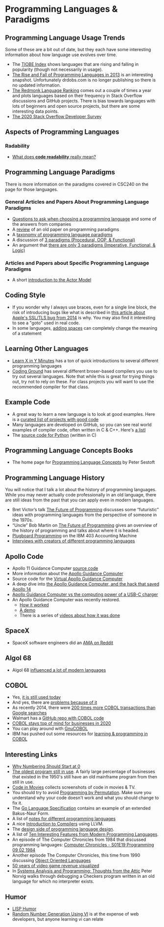 # Programming Languages & Paradigms

## Programming Language Usage Trends

Some of these are a bit out of date, but they each have some interesting information about how language use evolves over time.

- The [TIOBE Index](http://www.tiobe.com/tiobe-index//?imm_mid=0deb02&cmp=em-prog-na-na-newsltr_20160109) shows languages that are rising and falling in popularity (though not necessarily in usage).
- [The Rise and Fall of Programming Languages in 2013](http://www.drdobbs.com/jvm/the-rise-and-fall-of-languages-in-2013/240165192) is an interesting snapshot.  Unfortunately drdobs.com is no longer publishing so there is no updated information.
- [The Redmonk Language Ranking](https://redmonk.com/sogrady/2020/02/28/language-rankings-1-20/) comes out a couple of times a year and plots languages based on their frequency in Stack Overflow discussions and GitHub projects.  There is bias towards languages with lots of beginners and open source projects, but there are some interesting data points.
- [The 2020 Stack Overflow Developer Survey](https://stackoverflow.blog/2020/05/27/2020-stack-overflow-developer-survey-results/)

## Aspects of Programming Languages

### Radability

- [What does **code readability** really mean?](http://typicalprogrammer.com/what-does-code-readability-mean)

## Programming Language Paradigms

There is more information on the paradigms covered in CSC240 on the page for those languages.

### General Articles and Papers About Programming Language Paradigms

- [Questions to ask when choosing a programming language](https://shekhargulati.com/2021/02/12/questions-to-ask-when-choosing-a-programming-language/) and some of the answers from companies
- A [review](https://blog.acolyer.org/2018/01/29/the-paradigms-of-programming/) of an old paper on programming paradigms
- A [taxonomy of programming language paradigms](https://www.info.ucl.ac.be/~pvr/paradigms.html)
- A discussion of [3 paradigms (Procedural, OOP, & Functional)](https://dev.to/ericnormand/programming-paradigms-and-the-procedural-paradox)
- An argument that [there are only 3 paradigms (Imperative, Functional, & Logic)](http://wiki.c2.com/?ThereAreExactlyThreeParadigms)

### Articles and Papers about Specific Programming Language Paradigms

- A short [introduction to the Actor Model](https://www.brianstorti.com/the-actor-model/)

## Coding Style

- If you wonder why I always use braces, even for a single line block, the risk of introducing bugs like what is described in [this article about Apple's SSL/TLS bug from 2014](https://www.imperialviolet.org/2014/02/22/applebug.html) is why.  You may also find it interesting to see a "goto" used in real code.
- In some languages, [adding spaces](https://en.wikipedia.org/wiki/ABAP#Spaces) can completely change the meaning of a statement

## Learning Other Languages

- [Learn X in Y Minutes](https://learnxinyminutes.com/) has a ton of quick introductions to several different programming languages
- [Coding Ground](http://www.tutorialspoint.com/codingground.htm) has several different broser-based compilers you use to try out several languages.  Note that while this is great for trying things out, try not to rely on these.  For class projects you will want to use the recommended compiler for that class.

## Example Code

- A great way to learn a new language is to look at good examples.  Here is a [curated list of projects with good code](https://github.com/CodeReaderMe/awesome-code-reading)
- Many languages are developed on GitHub, so you can see real world examples of compiler code, often written in C & C++.  Here's [a listl](https://github.com/showcases/programming-languages)
- The [source code for Python](https://www.python.org/downloads/source/) (written in C)

## Programming Language Concepts Books

- The home page for [Programming Language Concepts](https://www.itu.dk/~sestoft/plc/) by Peter Sestoft

## Programming Language History

You will notice that I talk a lot about the history of programming languages.  While you may never actually code professionally in an old language, there are still ideas from the past that you can apply even in modern languages.

- Bret Victor’s talk [The Future of Programming](https://www.youtube.com/watch?v=8pTEmbeENF4) discusses some “futuristic” ideas with programming languages from the perspective of someone in the 1970s.
- “Uncle” Bob Martin on [The Future of Programming](https://www.youtube.com/watch?v=ecIWPzGEbFc) gives an overview of the history of programming and talks about where it is headed.
- [Plugboard Programming](http://www.righto.com/2017/04/1950s-tax-preparation-plugboard.html) on the IBM 403 Accounting Machine
- [Interviews with creators of different programming languages](http://www.math.bas.bg/bantchev/misc/az.pdf)

## Apollo Code

- Apollo 11 Guidance Computer [source code](https://github.com/chrislgarry/Apollo-11)
- More information about the [Apollo Guidance Computer](http://www.ibiblio.org/apollo/)
- Source code for the [Virtual Apollo Guidance Computer](https://github.com/virtualagc/virtualagc)
- A deep dive into [the Apollo Guidance Computer, and the hack that saved Apollo 14](https://arstechnica.com/science/2020/01/a-deep-dive-into-the-apollo-guidance-computer-and-the-hack-that-saved-apollo-14)
- [Apollo Guidance Computer vs the computing power of a USB-C charger](https://forrestheller.com/Apollo-11-Computer-vs-USB-C-chargers.html)
- An Apollo Guidance Computer was recently restored.
  - [How it worked](https://www.youtube.com/watch?v=xx7Lfh5SKUQ)
  - [A demo](https://www.youtube.com/watch?v=YTk7jyiaE1U)
  - There is a series of [videos about how it was done](https://www.youtube.com/watch?v=2KSahAoOLdU&list=PL-_93BVApb59FWrLZfdlisi_x7-Ut_-w7)

## SpaceX

- SpaceX software engineers did an [AMA on Reddit](https://www.reddit.com/r/IAmA/comments/1853ap/we_are_spacex_software_engineers_we_launch/)

## Algol 68

- Algol 68 [influenced a lot of modern languages](https://accu.org/index.php/journals/2586)

## COBOL

- Yes, [it is still used today](https://www.tpr.org/post/how-cobol-still-powers-global-economy-60-years-old)
- And yes, there are [problems because of it](https://www.bloomberg.com/news/articles/2020-04-13/an-ancient-computer-language-is-slowing-america-s-giant-stimulus)
- As recently 2014, there were [200 times more COBOL transactions than Google searches](https://www.siliconrepublic.com/enterprise/legacy-issues-200-times-more-cobol-transactions-today-than-google-searches)
- Walmart has a [GitHub repo with COBOL code](https://github.com/walmartlabs/zFAM/blob/master/Source/ZFAM007.cbl)
- [COBOL stays top of mind for businesses in 2020](https://www.techradar.com/news/cobol-remains-an-important-programming-priority)
- You can play around with [GnuCOBOL](https://en.wikipedia.org/wiki/GnuCOBOL)
- IBM has pushed out some resources for [learning & programming in COBOL](https://newsroom.ibm.com/2020-04-09-IBM-and-Open-Mainframe-Project-Mobilize-to-Connect-States-with-COBOL-Skills)

## Interesting Links

- [Why Numbering Should Start at 0](https://www.cs.utexas.edu/users/EWD/transcriptions/EWD08xx/EWD831.html)
- [The oldest program still in use](https://www.technologyreview.com/s/538966/what-is-the-oldest-computer-program-still-in-use/).  A fairly large percentage of businesses that existed in the 1950's still have an old mainframe program from then still in use.
- [Code in Movies](https://moviecode.tumblr.com/) collects screenshots of code in movies & TV.
- You should try to avoid [Programming by Permutation](https://en.wikipedia.org/wiki/Programming_by_permutation).  Make sure you understand why your code doesn't work and what you should change to fix it.
- The [Go Language Specification](https://golang.org/ref/spec) contains an example of an extended Bakus-Naur Form.
- A list of [notes for different programming languages](http://goalkicker.com/)
- A nice [Introduction to Compilers](https://nicoleorchard.com/blog/compilers) using LLVM.
- The [design side of programming language design](http://tomasp.net/blog/2017/design-side-of-pl/).
- A list of [Ten Interesting Features from Modern Programming Languages](https://medium.com/@kasperpeulen/10-features-from-various-modern-languages-that-i-would-like-to-see-in-any-programming-language-f2a4a8ee6727).
- An episode of The Computer Chronicles from 1984 that discussed programming languages: [Computer Chronicles - S01E19 Programming 09 02 1984](https://www.youtube.com/watch?v=Jtvgf_CyiS0)
- Another episode The Computer Chronicles, this time from 1990 discussing [Object Oriented Languages](https://www.youtube.com/watch?v=TcrmLfQx_to)
- [50 years of video game revenue visualized](https://www.visualcapitalist.com/50-years-gaming-history-revenue-stream/)
- In [Systems Analysis and Programming: Thoughts from the Attic](http://norvig.com/sciam/sciam.html) Peter Norvig walks through debugging a Checkers program written in an old language for which no interpreter exists.  

## Humor

- [LISP Humor](http://wiki.c2.com/?LispHumor)
- [Random Number Generation Using VI](https://comic.browserling.com/20) is at the expense of web developers, but anyone learning vi can relate
